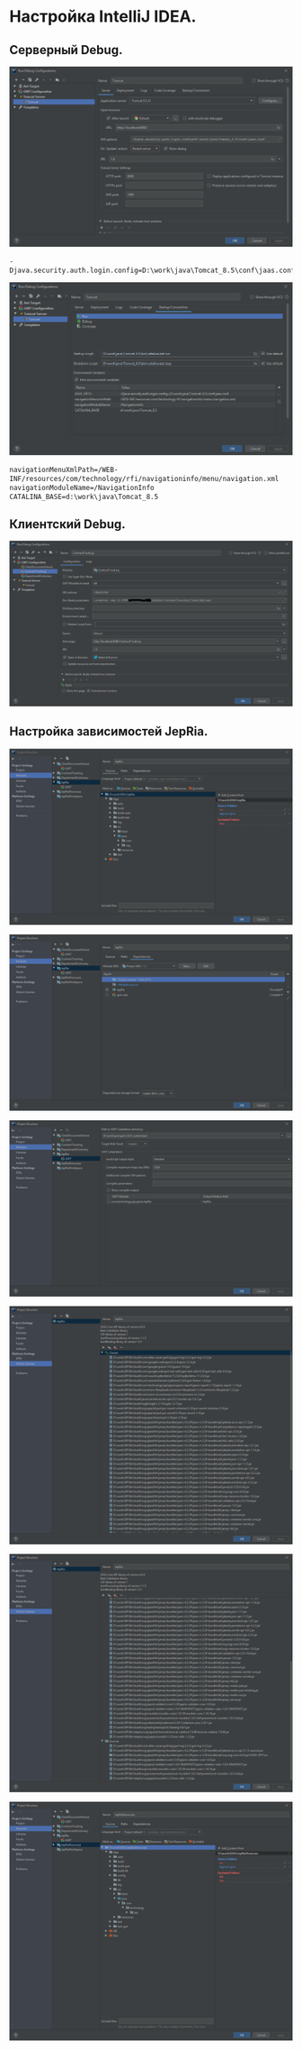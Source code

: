 # Настройка IntelliJ IDEA.

## Серверный Debug.

<p align="center">
   <div">
   <img alt="Screenshot" src="images/Настройка_debug_для_IntelliJ_IDEA/1.png" />
   </div>
</p>

```
-Djava.security.auth.login.config=D:\work\java\Tomcat_8.5\conf\jaas.conf
```

<p align="center">
   <div">
   <img alt="Screenshot" src="images/Настройка_debug_для_IntelliJ_IDEA/2.png" />
   </div>
</p>

```
navigationMenuXmlPath=/WEB-INF/resources/com/technology/rfi/navigationinfo/menu/navigation.xml
navigationModuleName=/NavigationInfo
CATALINA_BASE=d:\work\java\Tomcat_8.5
```

## Клиентский Debug.

<p align="center">
   <div">
   <img alt="Screenshot" src="images/Настройка_debug_для_IntelliJ_IDEA/3.png" />
   </div>
</p>

## Настройка зависимостей JepRia.

<p align="center">
   <div">
   <img alt="Screenshot" src="images/Настройка_debug_для_IntelliJ_IDEA/4.png" />
   </div>
</p>

<p align="center">
   <div">
   <img alt="Screenshot" src="images/Настройка_debug_для_IntelliJ_IDEA/5.png" />
   </div>
</p>

<p align="center">
   <div">
   <img alt="Screenshot" src="images/Настройка_debug_для_IntelliJ_IDEA/6.png" />
   </div>
</p>

<p align="center">
   <div">
   <img alt="Screenshot" src="images/Настройка_debug_для_IntelliJ_IDEA/7.png" />
   </div>
</p>

<p align="center">
   <div">
   <img alt="Screenshot" src="images/Настройка_debug_для_IntelliJ_IDEA/8.png" />
   </div>
</p>

<p align="center">
   <div">
   <img alt="Screenshot" src="images/Настройка_debug_для_IntelliJ_IDEA/9.png" />
   </div>
</p>
